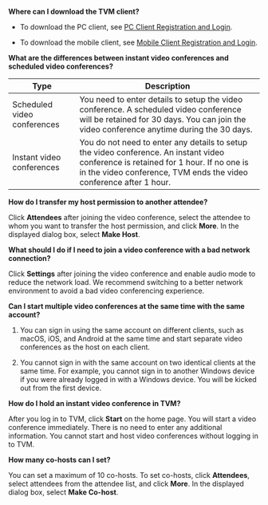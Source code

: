 **Where can I download the TVM client?**

- To download the PC client, see [PC Client Registration and Login](https://cloud.tencent.com/document/product/1095/41295).

- To download the mobile client, see [Mobile Client Registration and Login](https://cloud.tencent.com/document/product/1095/41289).

**What are the differences between instant video conferences and scheduled video conferences?**

| Type | Description |
| -------- | ------------------------------------------------------------ |
| Scheduled video conferences | You need to enter details to setup the video conference. A scheduled video conference will be retained for 30 days. You can join the video conference anytime during the 30 days. |
| Instant video conferences | You do not need to enter any details to setup the video conference. An instant video conference is retained for 1 hour. If no one is in the video conference, TVM ends the video conference after 1 hour. |

**How do I transfer my host permission to another attendee?**

Click **Attendees** after joining the video conference, select the attendee to whom you want to transfer the host permission, and click **More**. In the displayed dialog box, select **Make Host**.

**What should I do if I need to join a video conference with a bad network connection?**

Click **Settings** after joining the video conference and enable audio mode to reduce the network load. We recommend switching to a better network environment to avoid a bad video conferencing experience.

**Can I start multiple video conferences at the same time with the same account?**

 1. You can sign in using the same account on different clients, such as macOS, iOS, and Android at the same time and start separate video conferences as the host on each client.

 2. You cannot sign in with the same account on two identical clients at the same time. For example, you cannot sign in to another Windows device if you were already logged in with a Windows device. You will be kicked out from the first device. 

**How do I hold an instant video conference in TVM?**

After you log in to TVM, click **Start** on the home page. You will start a video conference immediately. There is no need to enter any additional information. You cannot start and host video conferences without logging in to TVM.

**How many co-hosts can I set?**

You can set a maximum of 10 co-hosts. To set co-hosts, click **Attendees**, select attendees from the attendee list, and click **More**. In the displayed dialog box, select **Make Co-host**.